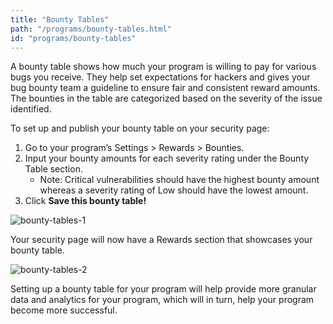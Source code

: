 ```yaml
---
title: "Bounty Tables"
path: "/programs/bounty-tables.html"
id: "programs/bounty-tables"
---
```


A bounty table shows how much your program is willing to pay for various bugs you receive. They help set expectations for hackers and gives your bug bounty team a guideline to ensure fair and consistent reward amounts. The bounties in the table are categorized based on the severity of the issue identified. 

To set up and publish your bounty table on your security page:

1. Go to your program’s Settings > Rewards > Bounties. 
2. Input your bounty amounts for each severity rating under the Bounty Table section. 
     * Note: Critical vulnerabilities should have the highest bounty amount whereas a severity rating of Low should have the lowest amount. 
3. Click <b>Save this bounty table!</b>

![bounty-tables-1](./programs/images/bounty-tables-1.png)

Your security page will now have a Rewards section that showcases your bounty table.

![bounty-tables-2](./programs/images/bounty-tables-2.png)

Setting up a bounty table for your program will help provide more granular data and analytics for your program, which will in turn, help your program become more successful. 
